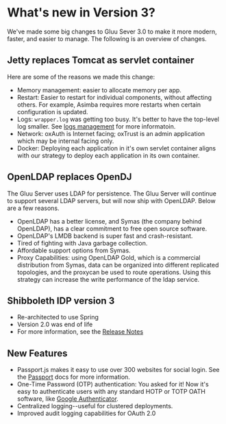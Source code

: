 # What's new in Version 3?

We've made some big changes to Gluu Sever 3.0 to make it more modern, 
faster, and easier to manage. The following is an overview of changes.

## Jetty replaces Tomcat as servlet container

Here are some of the reasons we made this change:

 - Memory management: easier to allocate memory per app.
 - Restart: Easier to restart for individual components, without affecting
   others. For example, Asimba requires more restarts when certain
   configuration is updated.
 - Logs: `wrapper.log` was getting too busy. It's better to have
   the top-level log smaller. See [logs management](../admin-guide/logs.md) 
   for more informatoin.
 - Network: oxAuth is Internet facing; oxTrust is an admin application
   which may be internal facing only.
 - Docker: Deploying each application in it's own servlet container 
   aligns with our strategy to deploy each application in its own 
   container.

## OpenLDAP replaces OpenDJ

The Gluu Server uses LDAP for persistence. The Gluu Server will continue to support 
several LDAP servers, but will now ship with OpenLDAP. Below are a few
reasons.

 - OpenLDAP has a better license, and Symas (the company behind OpenLDAP),
   has a clear commitment to free open source software.
 - OpenLDAP's LMDB backend is super fast and crash-resistant. 
 - Tired of fighting with Java garbage collection.
 - Affordable support options from Symas.
 - Proxy Capabilities: using OpenLDAP Gold, which is a commercial 
   distribution from Symas, data can be organized into different replicated 
   topologies, and the proxycan be used to route operations. Using this strategy
   can increase the write performance of the ldap service. 

## Shibboleth IDP version 3

 - Re-architected to use Spring
 - Version 2.0 was end of life
 - For more information, see the [Release Notes](https://wiki.shibboleth.net/confluence/display/IDP30/ReleaseNotes)

## New Features

 - Passport.js makes it easy to use over 300 websites for 
   social login. See the [Passport](../authn-guide/passport.md) docs 
   for more information.
 - One-Time Password (OTP) authentication: You asked for it! Now it's easy to 
   authenticate users with any standard HOTP or TOTP OATH 
   software, like [Google Authenticator](https://support.google.com/accounts/answer/1066447?hl=en).
 - Centralized logging--useful for clustered deployments.
 - Improved audit logging capabilities for OAuth 2.0
